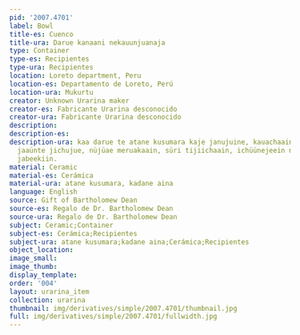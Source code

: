 ```yaml
---
pid: '2007.4701'
label: Bowl
title-es: Cuenco
title-ura: Darue kanaani nekauunjuanaja
type: Container
type-es: Recipientes
type-ura: Recipientes
location: Loreto department, Peru
location-es: Departamento de Loreto, Perú
location-ura: Mukurtu
creator: Unknown Urarina maker
creator-es: Fabricante Urarina desconocido
creator-ura: Fabricante Urarina desconocido
description:
description-es:
description-ura: kaa darue te atane kusumara kaje janujuine, kauachaain tüküeniane
  jaaünte jichujue, nüjüae meruakaain, süri tijiichaain, ichüünejeein nülünu laüekaain,
  jabeekiin.
material: Ceramic
material-es: Cerámica
material-ura: atane kusumara, kadane aina
language: English
source: Gift of Bartholomew Dean
source-es: Regalo de Dr. Bartholomew Dean
source-ura: Regalo de Dr. Bartholomew Dean
subject: Ceramic;Container
subject-es: Cerámica;Recipientes
subject-ura: atane kusumara;kadane aina;Cerámica;Recipientes
object_location:
image_small:
image_thumb:
display_template:
order: '004'
layout: urarina_item
collection: urarina
thumbnail: img/derivatives/simple/2007.4701/thumbnail.jpg
full: img/derivatives/simple/2007.4701/fullwidth.jpg
---
```

